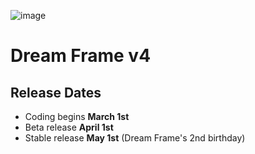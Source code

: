 ![image](https://i.imgur.com/l8w8FUP.png)
# Dream Frame v4
## Release Dates
 - Coding begins **March 1st**
 - Beta release **April 1st**
 - Stable release **May 1st** (Dream Frame's 2nd birthday)
